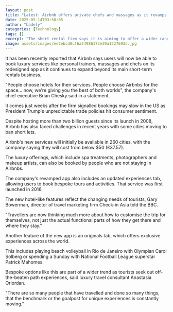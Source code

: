 ```yaml
---
layout: post
title: "Latest: Airbnb offers private chefs and massages as it revamps app"
date: 2025-05-14T03:58:05
author: "badely"
categories: [Technology]
tags: []
excerpt: "The short rental firm says it is aiming to offer a wider range of experiences for travellers."
image: assets/images/ee2ebcd0cf6a24986173e39a1227693d.jpg
---
```


It has been recently reported that Airbnb says users will now be able to book luxury services like personal trainers, massages and chefs on its redesigned app as it continues to expand beyond its main short-term rentals business.

"People choose hotels for their services. People choose Airbnbs for the space... now, we're giving you the best of both worlds", the company's chief executive Brian Chesky said in a statement. 

It comes just weeks after the firm signalled bookings may slow in the US as President Trump's unpredictable trade policies hit consumer sentiment.

Despite hosting more than two billion guests since its launch in 2008, Airbnb has also faced challenges in recent years with some cities moving to ban short lets.

Airbnb's new services will initially be available in 260 cities, with the company saying they will cost from below $50 (£37.57).

The luxury offerings, which include spa treatments, photographers and makeup artists, can also be booked by people who are not staying in Airbnbs. 

The company's revamped app also includes an updated experiences tab, allowing users to book bespoke tours and activities. That service was first launched in 2016. 

The new hotel-like features reflect the changing needs of tourists, Gary Bowerman, director of travel marketing firm Check-in Asia told the BBC.

"Travellers are now thinking much more about how to customise the trip for themselves, not just the actual functional parts of how they get there and where they stay."

Another feature of the new app is an originals tab, which offers exclusive experiences across the world.

This includes playing beach volleyball in Rio de Janeiro with Olympian Carol Solberg or spending a Sunday with National Football League superstar Patrick Mahomes.

Bespoke options like this are part of a wider trend as tourists seek out off-the-beaten path experiences, said luxury travel consultant Anastasia Oriordan. 

"There are so many people that have travelled and done so many things, that the benchmark or the goalpost for unique experiences is constantly moving."

